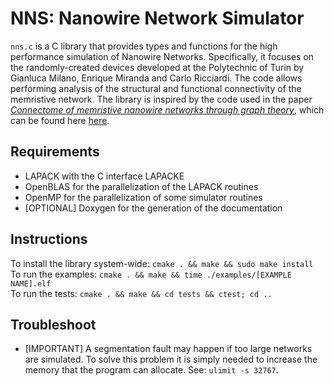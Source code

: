 # NNS: Nanowire Network Simulator

`nns.c` is a C library that provides types and functions for the high performance simulation of Nanowire Networks.
Specifically, it focuses on the randomly-created devices developed at the Polytechnic of Turin by Gianluca Milano, Enrique Miranda and Carlo Ricciardi.
The code allows performing analysis of the structural and functional connectivity of the memristive network.
The library is inspired by the code used in the paper [_Connectome of memristive nanowire networks through graph theory_](https://doi.org/10.1016/j.neunet.2022.02.022), which can be found here [here](https://github.com/MilanoGianluca/Memristive_Nanowire_Networks_Connectome).

## Requirements
- LAPACK with the C interface LAPACKE
- OpenBLAS for the parallelization of the LAPACK routines
- OpenMP for the parallelization of some simulator routines
- [OPTIONAL] Doxygen for the generation of the documentation

## Instructions
To install the library system-wide: `cmake . && make && sudo make install`</br>
To run the examples: `cmake . && make && time ./examples/[EXAMPLE NAME].elf`</br>
To run the tests: `cmake . && make && cd tests && ctest; cd ..`</br>

## Troubleshoot
- [IMPORTANT] A segmentation fault may happen if too large networks are simulated. To solve this problem it is simply needed to increase the memory that the program can allocate. See: `ulimit -s 32767`.
